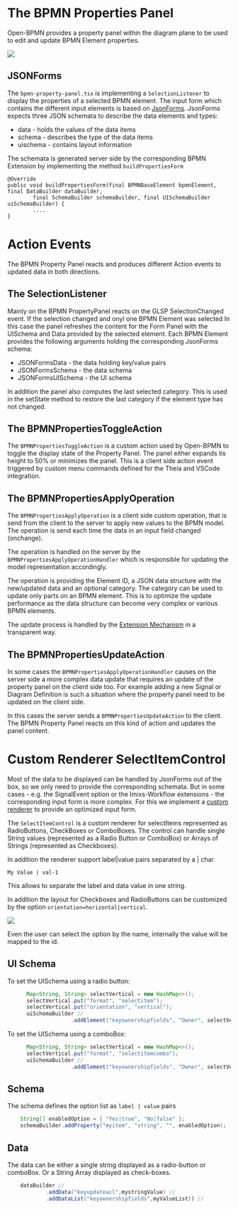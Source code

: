 # The BPMN Properties Panel

Open-BPMN provides a property panel within the diagram plane to be used to edit and update BPMN Element properties.

<img src="../images/property_panel-01.png" />


## JSONForms

The `bpmn-property-panel.tsx` is implementing a `SelectionListener` to display the properties of a selected BPMN element.
The input form which contains the different input elements is based on [JsonForms](https://jsonforms.io/). JsonForms expects three JSON schemata to describe the data elements and types:

 * data - holds the values of the data items
 * schema - describes the type of the data items
 * uischema - contains layout information
 
The schemata is generated server side by the corresponding BPMN Extension by implementing the method `buildPropertiesForm`


	@Override
	public void buildPropertiesForm(final BPMNBaseElement bpmnElement, final DataBuilder dataBuilder,
            final SchemaBuilder schemaBuilder, final UISchemaBuilder uiSchemaBuilder) {
            ....
	}

# Action Events

The BPMN Property Panel reacts and produces different Action events to updated data in both directions.

## The SelectionListener

Mainly on the BPMN PropertyPanel reacts on the GLSP SelectionChanged event. If the selection changed and onyl one BPMN Element was selected In this case the panel refreshes the content for the Form Panel with the UISchema and Data provided by the selected element. Each BPMN Element provides the following arguments holding the corresponding JsonForms schema:

* JSONFormsData - the data holding key/value pairs
* JSONFormsSchema - the data schema
* JSONFormsUISchema - the UI schema

In addition the panel also computes the last selected category. This is used in the setState method to restore the last category if the element type has not changed.

## The BPMNPropertiesToggleAction

The `BPMNPropertiesToggleAction` is a custom action used by Open-BPMN to toggle the display state of the Property Panel. The panel either expands tis height to 50% or minimizes the panel. This is a client side action event triggered by custom menu commands defined for the Theia and VSCode integration.

## The BPMNPropertiesApplyOperation

The `BPMNPropertiesApplyOperation` is a client side custom operation, that is send from the client to the server to apply new values to the BPMN model. The operation is send each time the data in an input field changed (onchange).

The operation is handled on the server by the `BPMNPropertiesApplyOperationHandler` which is responsible for updating the model representation accordingly.

The operation is providing the Element ID, a JSON data structure with the new/updated data and an optional category. The category can be used to update only parts on an BPMN element. This is to optimize the update performance as the data structure can become very complex or various BPMN elements.

The update process is handled by the [Extension Mechanism](../glsp-server/BPMN_EXTENSIONS.html) in a transparent way. 

## The BPMNPropertiesUpdateAction

In some cases the `BPMNPropertiesApplyOperationHandler` causes on the server side a more complex data update that requires an update of the property panel on the client side too. For example adding a new Signal or Diagram Definition is such a situation where the property panel need to be updated on the client side.

In this cases the server sends a `BPMNPropertiesUpdateAction` to the client. The BPMN Property Panel reacts on this kind of action and updates the panel content.

# Custom Renderer SelectItemControl

Most of the data to be displayed can be handled by JsonForms out of the box, so we only need to provide the corresponding schemata. But in some cases - e.g. the SignalEvent option or the Imixs-Workflow extensions - the corresponding input form is more complex. For this we implement a [custom renderer](https://jsonforms.io/docs/tutorial/custom-renderers) to provide an optimized input form.

The `SelectItemControl` is a custom renderer for selectItems represented as RadioButtons, CheckBoxes or ComboBoxes.
The control can handle single String values (represented as a Radio Button or ComboBox) or Arrays of Strings (represented as Checkboxes).

In addition the renderer support label|value pairs separated by a | char.

`My Value | val-1`

This allows to separate the label and data value in one string.

In addition the layout for Checkboxes and RadioButtons can be customized by the option `orientation=horizontal|vertical`.

<img src="../images/property-panel-selectitem.png" />

Even the user can select the option by the name, internally the value will be mapped to the id. 
## UI Schema
To set the UISchema using  a radio button:

```java
      Map<String, String> selectVertical = new HashMap<>();
      selectVertical.put("format", "selectitem");
      selectVertical.put("orientation", "vertical");
	  uiSchemaBuilder //
                    .addElement("keyownershipfields", "Owner", selectVertical)
```

To set the UISchema using  a comboBox:

```java
      Map<String, String> selectVertical = new HashMap<>();
      selectVertical.put("format", "selectitemcombo");
	  uiSchemaBuilder //
                    .addElement("keyownershipfields", "Owner", selectVertical)
```

## Schema

The schema defines the option list as `label | value` pairs

```java
	String[] enabledOption = { "Yes|true", "No|false" };
	schemaBuilder.addProperty("myitem", "string", "", enabledOption);
```

## Data

The data can be either a single string displayed as a radio-button or comboBox. Or a String Array displayed as check-boxes.

```java
 	dataBuilder //
			.addData("keyupdateacl",mystringValue) //
			.addDataList("keyownershipfields",myValueList)) //
```
